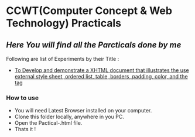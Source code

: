 # CCWT(Computer Concept & Web Technology) Practicals
## _Here You will find all the Parcticals done by me_
Following are list of Experiments by their Title :
- [To Develop and demonstrate a XHTML document that illustrates the use external style sheet, ordered list, table, borders, padding, color, and the <span> tag](./Practical_1/)

### How to use

- You will need Latest Browser installed on your computer.
- Clone this folder locally, anywhere in you PC.
- Open the Pactical-<number>.html file.
- Thats it !
